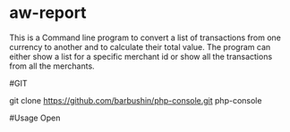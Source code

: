 # aw-report
This is a Command line program to convert a list of transactions from one currency to another and to calculate their total value. The program can either show a list for a specific merchant id or show all the transactions from all the merchants.

#GIT

git clone https://github.com/barbushin/php-console.git php-console


#Usage
Open  
